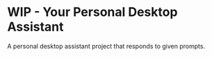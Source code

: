 # WIP - Your Personal Desktop Assistant
A personal desktop assistant project that responds to given prompts.
